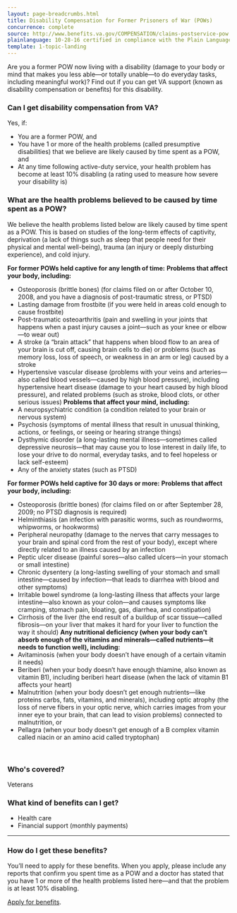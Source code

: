 ```yaml
---
layout: page-breadcrumbs.html
title: Disability Compensation for Former Prisoners of War (POWs)
concurrence: complete
source: http://www.benefits.va.gov/COMPENSATION/claims-postservice-pow.asp
plainlanguage: 10-28-16 certified in compliance with the Plain Language Act
template: 1-topic-landing
---
```


Are you a former POW now living with a disability (damage to your body or mind that makes you less able—or totally unable—to do everyday tasks, including meaningful work)?  Find out if you can get VA support (known as disability compensation or benefits) for this disability.

<div class="call-out" markdown="1">

### Can I get disability compensation from VA?
Yes, if:
-	You are a former POW, and
-	You have 1 or more of the health problems (called presumptive disabilities) that we believe are likely caused by time spent as a POW, and
-	At any time following active-duty service, your health problem has become at least 10% disabling (a rating used to measure how severe your disability is)

### What are the health problems believed to be caused by time spent as a POW?
We believe the health problems listed below are likely caused by time spent as a POW. This is based on studies of the long-term effects of captivity, deprivation (a lack of things such as sleep that people need for their physical and mental well-being), trauma (an injury or deeply disturbing experience), and cold injury.

**For former POWs held captive for any length of time:**
**Problems that affect your body, including:**
-	Osteoporosis (brittle bones) (for claims filed on or after October 10, 2008, and you have a diagnosis of post-traumatic stress, or PTSD)
-	Lasting damage from frostbite (if you were held in areas cold enough to cause frostbite)
-	Post-traumatic osteoarthritis (pain and swelling in your joints that happens when a past injury causes a joint—such as your knee or elbow—to wear out)
-	A stroke (a “brain attack” that happens when blood flow to an area of your brain is cut off, causing brain cells to die) or problems (such as memory loss, loss of speech, or weakness in an arm or leg) caused by a stroke
-	Hypertensive vascular disease (problems with your veins and arteries—also called blood vessels—caused by high blood pressure), including hypertensive heart disease (damage to your heart caused by high blood pressure), and related problems (such as stroke, blood clots, or other serious issues)
**Problems that affect your mind, including:**
-	A neuropsychiatric condition (a condition related to your brain or nervous system)
-	Psychosis (symptoms of mental illness that result in unusual thinking, actions, or feelings, or seeing or hearing strange things)
-	Dysthymic disorder (a long-lasting mental illness—sometimes called depressive neurosis—that may cause you to lose interest in daily life, to lose your drive to do normal, everyday tasks, and to feel hopeless or lack self-esteem)
-	Any of the anxiety states (such as PTSD)

**For former POWs held captive for 30 days or more:**
**Problems that affect your body, including:**
-	Osteoporosis (brittle bones) (for claims filed on or after September 28, 2009; no PTSD diagnosis is required)
-	Helminthiasis (an infection with parasitic worms, such as roundworms, whipworms, or hookworms)
-	Peripheral neuropathy (damage to the nerves that carry messages to your brain and spinal cord from the rest of your body), except where directly related to an illness caused by an infection
-	Peptic ulcer disease (painful sores—also called ulcers—in your stomach or small intestine)
-	Chronic dysentery (a long-lasting swelling of your stomach and small intestine—caused by infection—that leads to diarrhea with blood and other symptoms)
-	Irritable bowel syndrome (a long-lasting illness that affects your large intestine—also known as your colon—and causes symptoms like cramping, stomach pain, bloating, gas, diarrhea, and constipation)
-	Cirrhosis of the liver (the end result of a buildup of scar tissue—called fibrosis—on your liver that makes it hard for your liver to function the way it should)
**Any nutritional deficiency (when your body can’t absorb enough of the vitamins and minerals—called nutrients—it needs to function well), including:**
-	Avitaminosis (when your body doesn’t have enough of a certain vitamin it needs)
-	Beriberi (when your body doesn’t have enough thiamine, also known as vitamin B1), including beriberi heart disease (when the lack of vitamin B1 affects your heart)
-	Malnutrition (when your body doesn’t get enough nutrients—like proteins carbs, fats, vitamins, and minerals), including optic atrophy (the loss of nerve fibers in your optic nerve, which carries images from your inner eye to your brain, that can lead to vision problems) connected to malnutrition, or
-	Pellagra (when your body doesn't get enough of a B complex vitamin called niacin or an amino acid called tryptophan)
<br>

### Who's covered?

Veterans
</div>

### What kind of benefits can I get?

-	Health care
- Financial support (monthly payments)

--------

### How do I get these benefits?

You’ll need to apply for these benefits. When you apply, please include any reports that confirm you spent time as a POW and a doctor has stated that you have 1 or more of the health problems listed here—and that the problem is at least 10% disabling.

[Apply for benefits](https://www.vets.gov/disability-benefits/apply-for-benefits/).
